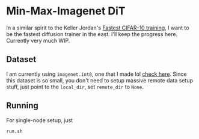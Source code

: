 # Min-Max-Imagenet DiT

In a similar spirit to the Keller Jordan's [Fastest CIFAR-10 training](https://github.com/KellerJordan/cifar10-airbench), I want to be the fastest diffusion trainer in the east. I'll keep the progress here. Currently very much WIP.

## Dataset

I am currently using `imagenet.int8`, one that I made lol [check here](https://huggingface.co/datasets/cloneofsimo/imagenet.int8). Since this dataset is so small, you don't need to setup massive remote data setup stuff, just point to the `local_dir`, set `remote_dir` to `None`. 

## Running

For single-node setup, just

```bash
run.sh
```





